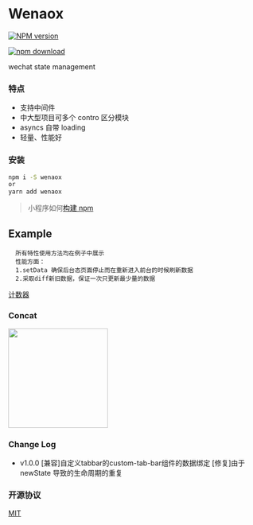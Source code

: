 # Wenaox

[![NPM version][npm-image]][npm-url]

[![npm download][download-image]][download-url]

[npm-image]: https://img.shields.io/npm/v/wenaox.svg?style=flat-square
[npm-url]: https://npmjs.org/package/wenaox
[download-image]: https://img.shields.io/npm/dm/wenaox.svg?style=flat-square
[download-url]: https://npmjs.org/package/wenaox
[renaox-url]: https://github.com/cnyballk/renaox
[miniprogram-url]: https://developers.weixin.qq.com/miniprogram/dev/devtools/npm.html?search-key=npm

wechat state management

### 特点

- 支持中间件
- 中大型项目可多个 contro 区分模块
- asyncs 自带 loading
- 轻量、性能好

### 安装

```bash
npm i -S wenaox
or
yarn add wenaox
```

> 小程序如何[构建 npm][miniprogram-url]

## Example

      所有特性使用方法均在例子中展示
      性能方面：
      1.setData 确保后台态页面停止而在重新进入前台的时候刷新数据
      2.采取diff新旧数据，保证一次只更新最少量的数据

[计数器](https://github.com/phonycode/wenaox/tree/master/example/count)

### Concat
 
<img width="200" src="https://raw.githubusercontent.com/phonycode/wenaox/master/assets/WechatIMG2.jpeg">


### Change Log
- v1.0.0
  [兼容]自定义tabbar的custom-tab-bar组件的数据绑定
  [修复]由于 newState 导致的生命周期的重复

### 开源协议

[MIT](https://github.com/phonycode/wenaox/blob/master/LICENSE)
